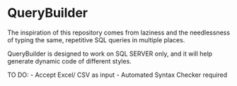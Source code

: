# QueryBuilder

The inspiration of this repository comes from laziness and the needlessness of typing
the same, repetitive SQL queries in multiple places. 

QueryBuilder is designed to work on SQL SERVER only, and it will help generate dynamic
code of different styles. 


TO DO: 
    - Accept Excel/ CSV as input 
    - Automated Syntax Checker required


